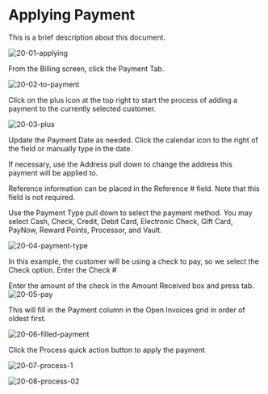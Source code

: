 # Applying Payment

This is a brief description about this document.

![20-01-applying](https://user-images.githubusercontent.com/41650610/222005605-d38903b0-1167-41d2-9d98-2234fe597b0e.png)

From the Billing screen, click the Payment Tab.

![20-02-to-payment](https://user-images.githubusercontent.com/41650610/222005617-03d61155-fdbe-4f0c-8dc1-fad929f743af.png)

Click on the plus icon at the top right to start the process of adding a payment to the currently selected customer.

![20-03-plus](https://user-images.githubusercontent.com/41650610/222005628-517f59e0-4b90-402d-b97d-593a7ea47a32.png)

Update the Payment Date as needed. Click the calendar icon to the right of the field or manually type in the date.

If necessary, use the Address pull down to change the address this payment will be applied to.

Reference information can be placed in the Reference # field. Note that this field is not required.

Use the Payment Type pull down to select the payment method. You may select Cash, Check, Credit, Debit Card, Electronic Check, Gift Card, PayNow, Reward Points, Processor, and Vault.

![20-04-payment-type](https://user-images.githubusercontent.com/41650610/222005645-fe7498bb-7164-4f83-895c-3e2a54063d9e.png)

In this example, the customer will be using a check to pay, so we select the Check option. Enter the Check #

Enter the amount of the check in the Amount Received box and press tab.
![20-05-pay](https://user-images.githubusercontent.com/41650610/222005669-a228bd69-9e93-4b1c-8dc0-00747e416da2.png)

This will fill in the Payment column in the Open Invoices grid in order of oldest first.

![20-06-filled-payment](https://user-images.githubusercontent.com/41650610/222005683-336b70d4-665a-473a-9452-89984fa5bd7b.png)

Click the Process quick action button to apply the payment

![20-07-process-1](https://user-images.githubusercontent.com/41650610/222005691-1f4c20d3-380f-40ea-8af3-a52ae3ac7ea4.png)

![20-08-process-02](https://user-images.githubusercontent.com/41650610/222005714-548eec10-9dc0-4ad7-8396-45b00845a79e.png)
